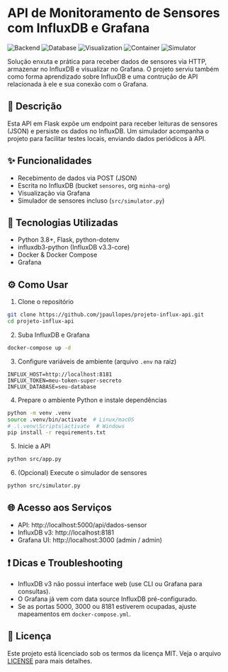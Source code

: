 # API de Monitoramento de Sensores com InfluxDB e Grafana

![Backend](https://img.shields.io/badge/backend-Flask-blue)
![Database](https://img.shields.io/badge/database-InfluxDB%20v3-blueviolet)
![Visualization](https://img.shields.io/badge/visualization-Grafana-orange)
![Container](https://img.shields.io/badge/container-Docker-lightgrey)
![Simulator](https://img.shields.io/badge/simulator-included-success)


Solução enxuta e prática para receber dados de sensores via HTTP, armazenar no InfluxDB e visualizar no Grafana. O projeto serviu também como forma aprendizado sobre InfluxDB e uma contrução de API relacionada à ele e sua conexão com o Grafana.

## 📝 Descrição

Esta API em Flask expõe um endpoint para receber leituras de sensores (JSON) e persiste os dados no InfluxDB. Um simulador acompanha o projeto para facilitar testes locais, enviando dados periódicos à API.

## ✨ Funcionalidades

- Recebimento de dados via POST (JSON)
- Escrita no InfluxDB (bucket `sensores`, org `minha-org`)
- Visualização via Grafana
- Simulador de sensores incluso (`src/simulator.py`)

## 🚀 Tecnologias Utilizadas

- Python 3.8+, Flask, python-dotenv
- influxdb3-python (InfluxDB v3.3-core)
- Docker & Docker Compose
- Grafana

## ⚙️ Como Usar

1) Clone o repositório
```bash
git clone https://github.com/jpaullopes/projeto-influx-api.git
cd projeto-influx-api
```

2) Suba InfluxDB e Grafana
```bash
docker-compose up -d
```

3) Configure variáveis de ambiente (arquivo `.env` na raiz)
```env
INFLUX_HOST=http://localhost:8181
INFLUX_TOKEN=meu-token-super-secreto
INFLUX_DATABASE=seu-database
```

4) Prepare o ambiente Python e instale dependências
```bash
python -m venv .venv
source .venv/bin/activate  # Linux/macOS
# .\.venv\Scripts\activate  # Windows
pip install -r requirements.txt
```

5) Inicie a API
```bash
python src/app.py
```

6) (Opcional) Execute o simulador de sensores
```bash
python src/simulator.py
```

## 🌐 Acesso aos Serviços

- API: http://localhost:5000/api/dados-sensor
- InfluxDB v3: http://localhost:8181
- Grafana UI: http://localhost:3000 (admin / admin)

## ❗ Dicas e Troubleshooting

- InfluxDB v3 não possui interface web (use CLI ou Grafana para consultas).
- O Grafana já vem com data source InfluxDB pré-configurado.
- Se as portas 5000, 3000 ou 8181 estiverem ocupadas, ajuste mapeamentos em `docker-compose.yml`.


## 📄 Licença

Este projeto está licenciado sob os termos da licença MIT. Veja o arquivo [LICENSE](./LICENSE) para mais detalhes.


